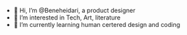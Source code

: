 - 👋 Hi, I’m @Beneheidari, a product designer
- 👀 I’m interested in Tech, Art, literature
- 🌱 I’m currently learning human certered design and coding
